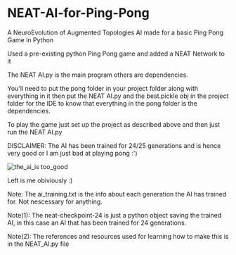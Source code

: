 # NEAT-AI-for-Ping-Pong
A NeuroEvolution of Augmented Topologies AI made for a basic Ping Pong Game in Python

Used a pre-existing python Ping Pong game and added a NEAT Network to it

The NEAT AI.py is the main program others are dependencies.

You'll need to put the pong folder in your project folder along with everything in it then put the NEAT AI.py and the best.pickle obj in the project folder for the IDE to know that everything in the pong folder is the dependencies.

To play the game just set up the project as described above and then just run the NEAT AI.py

DISCLAIMER: The AI has been trained for 24/25 generations and is hence very good or I am just bad at playing pong :')

![the_ai_is too_good](https://user-images.githubusercontent.com/102427149/190380526-0fac8f83-f863-44a3-86a3-6a554f32dfdc.gif)

Left is me obiviously :)

Note: The ai_training.txt is the info about each generation the AI has trained for. Not nescessary for anything.

Note(1): The neat-checkpoint-24 is just a python object saving the trained AI, in this case an AI that has been trained for 24 generations.

Note(2): The references and resources used for learning how to make this is in the NEAT_AI.py file
